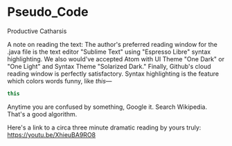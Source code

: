 # Pseudo_Code
Productive Catharsis

A note on reading the text:
The author's preferred reading window for the .java file is the text editor "Sublime Text" using "Espresso Libre" syntax highlighting.
We also would've accepted Atom with UI Theme "One Dark" or "One Light" and Syntax Theme "Solarized Dark." 
Finally, Github's cloud reading window is perfectly satisfactory.
Syntax highlighting is the feature which colors words funny, like *this*—
```java
this
```
Anytime you are confused by something, Google it. Search Wikipedia. 
That's a good algorithm.

Here's a link to a circa three minute dramatic reading by yours truly:
https://youtu.be/XhieuBA9RO8
